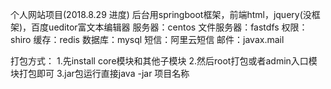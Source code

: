 个人网站项目(2018.8.29 进度)
后台用springboot框架，前端html，jquery(没框架)，百度ueditor富文本编辑器
服务器：centos
文件服务器：fastdfs
权限：shiro
缓存：redis
数据库：mysql
短信：阿里云短信
邮件：javax.mail




打包方式：
1.先install core模块和其他子模块
2.然后root打包或者admin入口模块打包即可
3.jar包运行直接java -jar 项目名称

